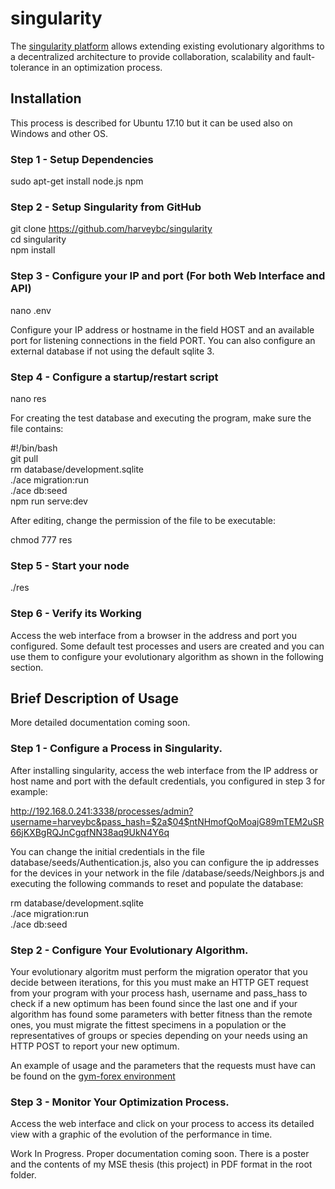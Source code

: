 # singularity

The [singularity platform](https://github.com/harveybc/singularity) allows 
extending existing evolutionary algorithms to a decentralized architecture to 
provide collaboration, scalability and fault-tolerance in an optimization process. 


## Installation

This process is described for Ubuntu 17.10 but it can be used also on Windows and other OS.

### Step 1 - Setup Dependencies

sudo apt-get install node.js npm  
 
### Step 2 - Setup Singularity from GitHub

git clone https://github.com/harveybc/singularity  
cd singularity  
npm install  

### Step 3 - Configure your IP and port (For both Web Interface and API)

nano .env  

Configure your IP address or hostname in the field HOST and an available port 
for listening connections in the field PORT. You can also configure an external 
database if not using the default sqlite 3.


### Step 4 - Configure a startup/restart script

nano res  

For creating the test database and executing the program, make sure the file contains:  

\#!/bin/bash  
git pull  
rm database/development.sqlite  
./ace migration:run  
./ace db:seed  
npm run serve:dev  

After editing, change the permission of the file to be executable:  

chmod 777 res  

### Step 5 - Start your node

./res  

### Step 6 - Verify its Working

Access the web interface from a browser in the address and port you configured.
Some default test processes and users are created and you can use them to configure
your evolutionary algorithm as shown in the following section.  

## Brief Description of Usage  

More detailed documentation coming soon.

### Step 1 - Configure a Process in Singularity.

After installing singularity, access the web interface from the IP address or host 
name and port with the default credentials, you configured in step 3 for example:  

http://192.168.0.241:3338/processes/admin?username=harveybc&pass_hash=$2a$04$ntNHmofQoMoajG89mTEM2uSR66jKXBgRQJnCgqfNN38aq9UkN4Y6q  

You can change the initial credentials in the file database/seeds/Authentication.js,
also you can configure the ip addresses for the devices in your network in the file 
/database/seeds/Neighbors.js and executing the following commands to reset and populate the database:  

rm database/development.sqlite  
./ace migration:run  
./ace db:seed   


### Step 2 - Configure Your Evolutionary Algorithm.  

Your evolutionary algoritm must perform the migration operator that you decide
between iterations, for this you must make an HTTP GET request from your program
with your process hash, username and pass_hass to check if a new optimum has been 
found since the last one and if your algorithm
has found some parameters with better fitness than the remote ones, you must 
migrate the fittest specimens in a population or the representatives of 
groups or species depending on your needs using an HTTP POST to report your new optimum.

An example of usage and the parameters that the requests must have can be found on the [gym-forex environment](https://github.com/harveybc/gym-forex)

### Step 3 - Monitor Your Optimization Process.

Access the web interface and click on your process to access its detailed view
with a graphic of the evolution of the performance in time.

Work In Progress. Proper documentation coming soon. There is a poster and the contents of my MSE thesis (this project) in PDF format in the root folder.